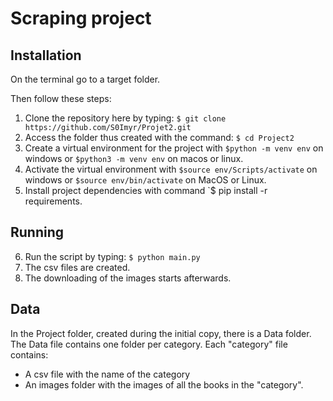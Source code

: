 # Scraping project

## Installation

On the terminal go to a target folder.

Then follow these steps:
1. Clone the repository here by typing: `$ git clone https://github.com/S0Imyr/Projet2.git`
2. Access the folder thus created with the command: `$ cd Project2`
3. Create a virtual environment for the project with `$python -m venv env` on windows or `$python3 -m venv env` on macos or linux.
4. Activate the virtual environment with `$source env/Scripts/activate` on windows or `$source env/bin/activate` on MacOS or Linux.
5. Install project dependencies with command `$ pip install -r requirements.

## Running

6. Run the script by typing: `$ python main.py`
7. The csv files are created.
8. The downloading of the images starts afterwards.

## Data

In the Project folder, created during the initial copy, there is a Data folder.
The Data file contains one folder per category.
Each "category" file contains:
 - A csv file with the name of the category</li>
 - An images folder with the images of all the books in the "category".</li>
